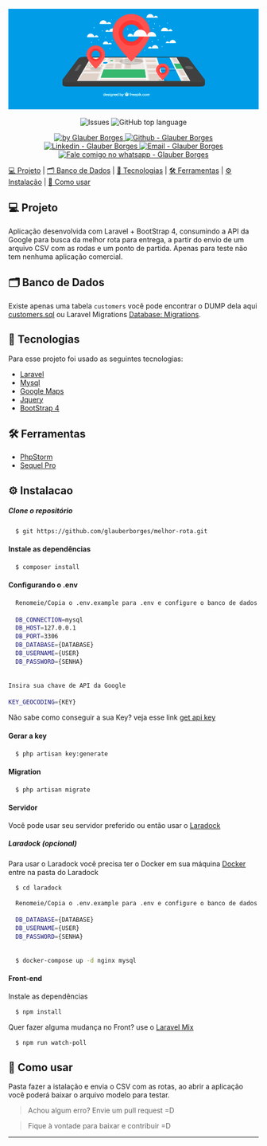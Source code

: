 ![Capa](capa.png)

<p align="center">
  
  <a href="https://github.com/glauberborges/ApiMovie/issues" style="text-decoration: none">
    <img alt="Issues" src="https://img.shields.io/github/issues/glauberborges/ApiMovie?color=34CB79" />
  </a>
  <a href="#" style="text-decoration: none">
    <img alt="GitHub top language" src="https://img.shields.io/github/languages/top/glauberborges/melhor-rota?color=34CB79" />
  </a>
</p>

<p align="center">
  <a href="#" target="_blank">
    <img alt="by Glauber Borges" src="https://img.shields.io/badge/%20by-Glauber_Borges-informational?color=34CB79">
  </a>
  <a href="https://github.com/glauberborges" target="_blank" >
    <img alt="Github - Glauber Borges" src="https://img.shields.io/badge/Github--%23F8952D?style=social&logo=github">
  </a>
  <a href="https://github.com/glauberborges" target="_blank" >
    <img alt="Linkedin - Glauber Borges" src="https://img.shields.io/badge/Linkedin--%23F8952D?style=social&logo=linkedin">
  </a>
  <a href="mailto:glauber.borges1@gmail.com" target="_blank" >
    <img alt="Email - Glauber Borges" src="https://img.shields.io/badge/Email--%23F8952D?style=social&logo=gmail">
  </a>
  <a href="https://api.whatsapp.com/send?phone=15996121224" target="_blank" >
    <img alt="Fale comigo no whatsapp - Glauber Borges" src="https://img.shields.io/badge/Whatsapp--%23F8952D?style=social&logo=whatsapp">
  </a>
</p>



[ 💻 Projeto](#-projeto) |
[ 🗂 Banco de Dados](#-banco-de-dados) |
[ 🚀 Tecnologias](#-tecnologias) |
[ 🛠 Ferramentas](#-ferramentas) |
[ ⚙ Instalação](#%EF%B8%8F-instalacao) |
[ 📝 Como usar](#-como-usar) 

## 💻 Projeto

Aplicação desenvolvida com Laravel + BootStrap 4, consumindo a API da Google para busca da melhor rota para entrega, a partir do envio de um arquivo CSV com as rodas e um ponto de partida.
Apenas para teste não tem nenhuma aplicação comercial.

## 🗂 Banco de Dados

Existe apenas uma tabela ``customers`` você pode encontrar o DUMP dela aqui [customers.sql](customers.sql) ou Laravel Migrations [Database: Migrations](https://laravel.com/docs/7.x/migrations).

## 🚀 Tecnologias
Para esse projeto foi usado as seguintes tecnologias:

- [Laravel](https://laravel.com)
- [Mysql](https://github.com/laravel/passport)
- [Google Maps](https://cloud.google.com/maps-platform)
- [Jquery](https://jquery.com/)
- [BootStrap 4](https://getbootstrap.com.br/)

## 🛠 Ferramentas
- [PhpStorm](https://www.jetbrains.com/pt-br/phpstorm/)
- [Sequel Pro](http://sequelpro.com/)

## ⚙️ Instalacao

##### Clone o repositório
```bash
  $ git https://github.com/glauberborges/melhor-rota.git
```

#### Instale as dependências
```bash
  $ composer install
```


#### Configurando o .env
```bash
  Renomeie/Copia o .env.example para .env e configure o banco de dados
  
  DB_CONNECTION=mysql
  DB_HOST=127.0.0.1
  DB_PORT=3306
  DB_DATABASE={DATABASE}
  DB_USERNAME={USER}
  DB_PASSWORD={SENHA}
  
```
```bash
Insira sua chave de API da Google
  
KEY_GEOCODING={KEY}
```  
Não sabe como conseguir a sua Key? veja esse link [get api key](https://developers.google.com/maps/documentation/geocoding/get-api-key)

#### Gerar a key
```bash
  $ php artisan key:generate 
```

#### Migration
```bash
  $ php artisan migrate
```

#### Servidor
Você pode usar seu servidor preferido ou então usar o [Laradock](https://laradock.io/)

##### Laradock (opcional)
Para usar o Laradock você precisa ter o Docker em sua máquina [Docker](https://www.docker.com/)
entre na pasta do Laradock
```bash
  $ cd laradock
```
```bash
  Renomeie/Copia o .env.example para .env e configure o banco de dados e o Nginx do laradock 
  
  DB_DATABASE={DATABASE}
  DB_USERNAME={USER}
  DB_PASSWORD={SENHA}
  
```
```bash
  $ docker-compose up -d nginx mysql
```
#### Front-end
Instale as dependências
```bash
  $ npm install
```

Quer fazer alguma mudança no Front? use o [Laravel Mix](https://laravel.com/docs/7.x/mix)
```bash
  $ npm run watch-poll
```

## 📝 Como usar

Pasta fazer a istalação e envia o CSV com as rotas, ao abrir a aplicação você poderá baixar o arquivo modelo para testar.


> Achou algum erro? Envie um pull request =D 

> Fique à vontade para baixar e contribuir =D

---
